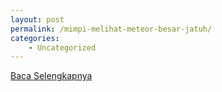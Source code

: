 ```yaml
---
layout: post
permalink: /mimpi-melihat-meteor-besar-jatuh/
categories:
    - Uncategorized
---
```


[Baca Selengkapnya](/06)